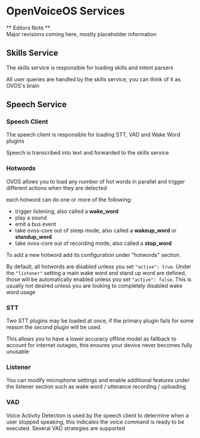 # OpenVoiceOS Services
** Editors Note **  
Major revisions coming here, mostly placeholder information

## Skills Service

The skills service is responsible for loading skills and intent parsers

All user queries are handled by the skills service, you can think of it as OVOS's brain

## Speech Service
### Speech Client

The speech client is responsible for loading STT, VAD and Wake Word plugins

Speech is transcribed into text and forwarded to the skills service

### Hotwords

OVOS allows you to load any number of hot words in parallel and trigger different actions when they are detected

each hotword can do one or more of the following:

- trigger listening, also called a **wake_word**
- play a sound
- emit a bus event
- take ovos-core out of sleep mode, also called a **wakeup_word** or **standup_word**
- take ovos-core out of recording mode, also called a **stop_word**

To add a new hotword add its configuration under "hotwords" section.

By default, all hotwords are disabled unless you set `"active": true`. 
Under the `"listener"` setting a main wake word and stand up word are defined, those will be automatically enabled unless you set `"active": false`. 
This is usually not desired unless you are looking to completely disabled wake word usage

### STT

Two STT plugins may be loaded at once, if the primary plugin fails for some reason the second plugin will be used. 

This allows you to have a lower accuracy offline model as fallback to account for internet outages, this ensures your device never becomes fully unusable

### Listener

You can modify microphone settings and enable additional features under the listener section such as wake word / utterance recording / uploading


### VAD

Voice Activity Detection is used by the speech client to determine when a user stopped speaking, this indicates the voice command is ready to be executed. 
Several VAD strategies are supported


